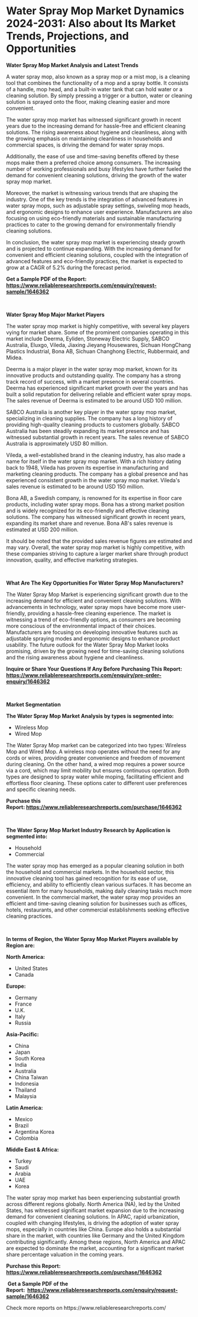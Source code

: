 <p><h1>Water Spray Mop Market Dynamics 2024-2031: Also about Its Market Trends, Projections, and Opportunities</h1></p><p><strong>Water Spray Mop Market Analysis and Latest Trends</strong></p>
<p><p>A water spray mop, also known as a spray mop or a mist mop, is a cleaning tool that combines the functionality of a mop and a spray bottle. It consists of a handle, mop head, and a built-in water tank that can hold water or a cleaning solution. By simply pressing a trigger or a button, water or cleaning solution is sprayed onto the floor, making cleaning easier and more convenient.</p><p>The water spray mop market has witnessed significant growth in recent years due to the increasing demand for hassle-free and efficient cleaning solutions. The rising awareness about hygiene and cleanliness, along with the growing emphasis on maintaining cleanliness in households and commercial spaces, is driving the demand for water spray mops.</p><p>Additionally, the ease of use and time-saving benefits offered by these mops make them a preferred choice among consumers. The increasing number of working professionals and busy lifestyles have further fueled the demand for convenient cleaning solutions, driving the growth of the water spray mop market.</p><p>Moreover, the market is witnessing various trends that are shaping the industry. One of the key trends is the integration of advanced features in water spray mops, such as adjustable spray settings, swiveling mop heads, and ergonomic designs to enhance user experience. Manufacturers are also focusing on using eco-friendly materials and sustainable manufacturing practices to cater to the growing demand for environmentally friendly cleaning solutions.</p><p>In conclusion, the water spray mop market is experiencing steady growth and is projected to continue expanding. With the increasing demand for convenient and efficient cleaning solutions, coupled with the integration of advanced features and eco-friendly practices, the market is expected to grow at a CAGR of 5.2% during the forecast period.</p></p>
<p><strong>Get a Sample PDF of the Report:&nbsp; <a href="https://www.reliableresearchreports.com/enquiry/request-sample/1646362">https://www.reliableresearchreports.com/enquiry/request-sample/1646362</a></strong></p>
<p>&nbsp;</p>
<p><strong>Water Spray Mop Major Market Players</strong></p>
<p><p>The water spray mop market is highly competitive, with several key players vying for market share. Some of the prominent companies operating in this market include Deerma, Eyliden, Stoneway Electric Supply, SABCO Australia, Eluxgo, Vileda, Jiaxing Jieyang Housewares, Sichuan HongChang Plastics Industrial, Bona AB, Sichuan Changhong Electric, Rubbermaid, and Midea.</p><p>Deerma is a major player in the water spray mop market, known for its innovative products and outstanding quality. The company has a strong track record of success, with a market presence in several countries. Deerma has experienced significant market growth over the years and has built a solid reputation for delivering reliable and efficient water spray mops. The sales revenue of Deerma is estimated to be around USD 100 million.</p><p>SABCO Australia is another key player in the water spray mop market, specializing in cleaning supplies. The company has a long history of providing high-quality cleaning products to customers globally. SABCO Australia has been steadily expanding its market presence and has witnessed substantial growth in recent years. The sales revenue of SABCO Australia is approximately USD 80 million.</p><p>Vileda, a well-established brand in the cleaning industry, has also made a name for itself in the water spray mop market. With a rich history dating back to 1948, Vileda has proven its expertise in manufacturing and marketing cleaning products. The company has a global presence and has experienced consistent growth in the water spray mop market. Vileda's sales revenue is estimated to be around USD 150 million.</p><p>Bona AB, a Swedish company, is renowned for its expertise in floor care products, including water spray mops. Bona has a strong market position and is widely recognized for its eco-friendly and effective cleaning solutions. The company has witnessed significant growth in recent years, expanding its market share and revenue. Bona AB's sales revenue is estimated at USD 200 million.</p><p>It should be noted that the provided sales revenue figures are estimated and may vary. Overall, the water spray mop market is highly competitive, with these companies striving to capture a larger market share through product innovation, quality, and effective marketing strategies.</p></p>
<p>&nbsp;</p>
<p><strong>What Are The Key Opportunities For Water Spray Mop Manufacturers?</strong></p>
<p><p>The Water Spray Mop Market is experiencing significant growth due to the increasing demand for efficient and convenient cleaning solutions. With advancements in technology, water spray mops have become more user-friendly, providing a hassle-free cleaning experience. The market is witnessing a trend of eco-friendly options, as consumers are becoming more conscious of the environmental impact of their choices. Manufacturers are focusing on developing innovative features such as adjustable spraying modes and ergonomic designs to enhance product usability. The future outlook for the Water Spray Mop Market looks promising, driven by the growing need for time-saving cleaning solutions and the rising awareness about hygiene and cleanliness.</p></p>
<p><strong>Inquire or Share Your Questions If Any Before Purchasing This Report: <a href="https://www.reliableresearchreports.com/enquiry/pre-order-enquiry/1646362">https://www.reliableresearchreports.com/enquiry/pre-order-enquiry/1646362</a></strong></p>
<p>&nbsp;</p>
<p><strong>Market Segmentation</strong></p>
<p><strong>The Water Spray Mop Market Analysis by types is segmented into:</strong></p>
<p><ul><li>Wireless Mop</li><li>Wired Mop</li></ul></p>
<p><p>The Water Spray Mop market can be categorized into two types: Wireless Mop and Wired Mop. A wireless mop operates without the need for any cords or wires, providing greater convenience and freedom of movement during cleaning. On the other hand, a wired mop requires a power source via a cord, which may limit mobility but ensures continuous operation. Both types are designed to spray water while moping, facilitating efficient and effortless floor cleaning. These options cater to different user preferences and specific cleaning needs.</p></p>
<p><strong>Purchase this Report:&nbsp;<a href="https://www.reliableresearchreports.com/purchase/1646362">https://www.reliableresearchreports.com/purchase/1646362</a></strong></p>
<p>&nbsp;</p>
<p><strong>The Water Spray Mop Market Industry Research by Application is segmented into:</strong></p>
<p><ul><li>Household</li><li>Commercial</li></ul></p>
<p><p>The water spray mop has emerged as a popular cleaning solution in both the household and commercial markets. In the household sector, this innovative cleaning tool has gained recognition for its ease of use, efficiency, and ability to efficiently clean various surfaces. It has become an essential item for many households, making daily cleaning tasks much more convenient. In the commercial market, the water spray mop provides an efficient and time-saving cleaning solution for businesses such as offices, hotels, restaurants, and other commercial establishments seeking effective cleaning practices.</p></p>
<p>&nbsp;</p>
<p><strong>In terms of Region, the Water Spray Mop Market Players available by Region are:</strong></p>
<p>
    <p> <strong> North America: </strong>
        <ul>
            <li>United States</li>
            <li>Canada</li>
        </ul>
        </p> 
    <p> <strong> Europe: </strong>
        <ul>
            <li>Germany</li>
            <li>France</li>
            <li>U.K.</li>
            <li>Italy</li>
            <li>Russia</li>
        </ul>
        </p> 
    <p> <strong> Asia-Pacific: </strong>
        <ul>
            <li>China</li>
            <li>Japan</li>
            <li>South Korea</li>
            <li>India</li>
            <li>Australia</li>
            <li>China Taiwan</li>
            <li>Indonesia</li>
            <li>Thailand</li>
            <li>Malaysia</li>
        </ul>
        </p> 
    <p> <strong> Latin America: </strong>
        <ul>
            <li>Mexico</li>
            <li>Brazil</li>
            <li>Argentina Korea</li>
            <li>Colombia</li>
        </ul>
        </p> 
    <p> <strong> Middle East & Africa: </strong>
        <ul>
            <li>Turkey</li>
            <li>Saudi</li>
            <li>Arabia</li>
            <li>UAE</li>
            <li>Korea</li>
        </ul>
    </p>
    </p>
<p><p>The water spray mop market has been experiencing substantial growth across different regions globally. North America (NA), led by the United States, has witnessed significant market expansion due to the increasing demand for convenient cleaning solutions. In APAC, rapid urbanization, coupled with changing lifestyles, is driving the adoption of water spray mops, especially in countries like China. Europe also holds a substantial share in the market, with countries like Germany and the United Kingdom contributing significantly. Among these regions, North America and APAC are expected to dominate the market, accounting for a significant market share percentage valuation in the coming years.</p></p>
<p><strong>Purchase this Report: <a href="https://www.reliableresearchreports.com/purchase/1646362">https://www.reliableresearchreports.com/purchase/1646362</a></strong></p>
<p>&nbsp;<strong>Get a Sample PDF of the Report:&nbsp;&nbsp;<a href="https://www.reliableresearchreports.com/enquiry/request-sample/1646362">https://www.reliableresearchreports.com/enquiry/request-sample/1646362</a></strong></p>
<p><strong></strong></p>
<p>Check more reports on https://www.reliableresearchreports.com/</p>